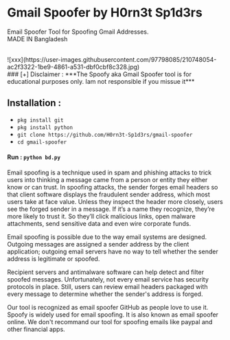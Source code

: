 # Gmail Spoofer by H0rn3t Sp1d3rs

Email Spoofer Tool for Spoofing Gmail Addresses.<br>
                                       MADE IN Bangladesh

<br>
![xxx](https://user-images.githubusercontent.com/97798085/210748054-ac2f3322-1be9-4861-a531-dbf0cbf8c328.jpg)
<br>
### [+] Disclaimer :
***The Spoofy aka Gmail Spoofer tool is for educational purposes only. Iam not responsible if you missue it***


## Installation :
* `pkg install git`
* `pkg install python`
* `git clone https://github.com/H0rn3t-Sp1d3rs/gmail-spoofer`
* `cd gmail-spoofer`
#### Run : `python bd.py`

<p>Email spoofing is a technique used in spam and phishing attacks to trick users into thinking a message came from a person or entity they either know or can trust. In spoofing attacks, the sender forges email headers so that client software displays the fraudulent sender address, which most users take at face value. Unless they inspect the header more closely, users see the forged sender in a message. If it’s a name they recognize, they’re more likely to trust it. So they’ll click malicious links, open malware attachments, send sensitive data and even wire corporate funds.</p>

<p>Email spoofing is possible due to the way email systems are designed. Outgoing messages are assigned a sender address by the client application; outgoing email servers have no way to tell whether the sender address is legitimate or spoofed.</p>

<p>Recipient servers and antimalware software can help detect and filter spoofed messages. Unfortunately, not every email service has security protocols in place. Still, users can review email headers packaged with every message to determine whether the sender's address is forged.</p>

<p>Our tool is recognized as email spoofer GitHub as people love to use it. Spoofy is widely used for email spoofing. It is also known as email spoofer online. We don't recommand our tool for spoofing emails like paypal and other financial apps.</p>
